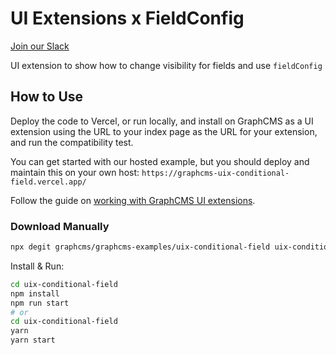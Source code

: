 # UI Extensions x FieldConfig

[Join our Slack](https://slack.graphcms.com)

UI extension to show how to change visibility for fields and use `fieldConfig`

## How to Use

Deploy the code to Vercel, or run locally, and install on GraphCMS as a UI extension using the URL to your index page as the URL for your extension, and run the compatibility test.

You can get started with our hosted example, but you should deploy and maintain this on your own host: `https://graphcms-uix-conditional-field.vercel.app/`

Follow the guide on [working with GraphCMS UI extensions](https://graphcms.com/guides/working-with-ui-extensions).

### Download Manually

```bash
npx degit graphcms/graphcms-examples/uix-conditional-field uix-conditional-field
```

Install & Run:

```bash
cd uix-conditional-field
npm install
npm run start
# or
cd uix-conditional-field
yarn
yarn start
```
